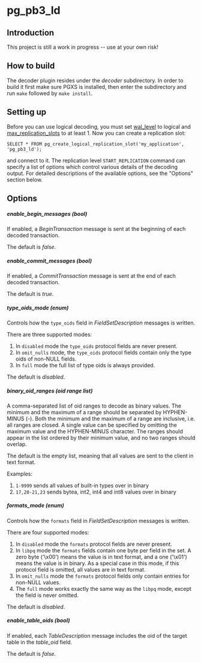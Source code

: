 pg\_pb3\_ld
===========

Introduction
------------

This project is still a work in progress -- use at your own risk!

How to build
------------

The decoder plugin resides under the *decoder* subdirectory.  In order to build
it first make sure PGXS is installed, then enter the subdirectory and run
`make` followed by `make install`.

Setting up
----------

Before you can use logical decoding, you must set
[wal\_level](https://www.postgresql.org/docs/current/static/runtime-config-wal.html#GUC-WAL-LEVEL)
to logical and
[max\_replication\_slots](https://www.postgresql.org/docs/current/static/runtime-config-replication.html#GUC-MAX-REPLICATION-SLOTS)
to at least 1.  Now you can create a replication slot:

```
SELECT * FROM pg_create_logical_replication_slot('my_application', 'pg_pb3_ld');
```

and connect to it.  The replication level `START_REPLICATION` command can
specify a list of options which control various details of the decoding output.
For detailed descriptions of the available options, see the "Options" section
below.

Options
-------

##### enable\_begin\_messages (*bool*)

If enabled, a *BeginTransaction* message is sent at the beginning of each
decoded transaction.

The default is *false*.

##### enable\_commit\_messages (*bool*)

If enabled, a *CommitTransaction* message is sent at the end of each decoded
transaction.

The default is *true*.

##### type\_oids\_mode (*enum*)

Controls how the `type_oids` field in *FieldSetDescription* messages is written.

There are three supported modes:

  1. In `disabled` mode the `type_oids` protocol fields are never present.
  2. In `omit_nulls` mode, the `type_oids` protocol fields contain only the
  type oids of non-NULL fields.
  3. In `full` mode the full list of type oids is always provided.

The default is *disabled*.

##### binary\_oid\_ranges (*oid range list*)

A comma-separated list of oid ranges to decode as binary values.  The minimum
and the maximum of a range should be separated by HYPHEN-MINUS (-).  Both the
minimum and the maximum of a range are inclusive, i.e. all ranges are closed.
A single value can be specified by omitting the maximum value and the
HYPHEN-MINUS character.  The ranges should appear in the list ordered by their
minimum value, and no two ranges should overlap.

The default is the empty list, meaning that all values are sent to the client
in text format.

Examples:

  1. `1-9999` sends all values of built-in types over in binary
  2. `17,20-21,23` sends bytea, int2, int4 and int8 values over in binary

##### formats\_mode (*enum*)

Controls how the `formats` field in *FieldSetDescription* messages is written.

There are four supported modes:

  1. In `disabled` mode the `formats` protocol fields are never present.
  2. In `libpq` mode the `formats` fields contain one byte per field in the
  set.  A zero byte ('\x00') means the value is in text format, and a one
  ('\x01') means the value is in binary.  As a special case in this mode, if
  this protocol field is omitted, all values are in text format.
  3. In `omit_nulls` mode the `formats` protocol fields only contain entries
  for non-NULL values.
  4. The `full` mode works exactly the same way as the `libpq` mode, except the
  field is never omitted.

The default is *disabled*.

##### enable\_table\_oids (*bool*)

If enabled, each *TableDescription* message includes the oid of the target
table in the *table_oid* field.

The default is *false*.

